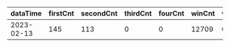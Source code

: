 |dataTime|firstCnt|secondCnt|thirdCnt|fourCnt|winCnt|vrate|wrate|
|-|-|-|-|-|-|-|-|
|2023-02-13|145|113|0|0|12709|0%|0%|